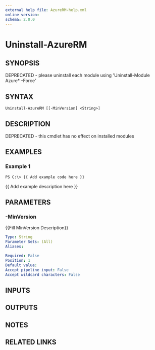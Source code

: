 ```yaml
---
external help file: AzureRM-help.xml
online version: 
schema: 2.0.0
---
```


# Uninstall-AzureRM
## SYNOPSIS
DEPRECATED - please uninstall each module using 'Uninstall-Module Azure* -Force'

## SYNTAX

```
Uninstall-AzureRM [[-MinVersion] <String>]
```

## DESCRIPTION
DEPRECATED - this cmdlet has no effect on installed modules

## EXAMPLES

### Example 1
```
PS C:\> {{ Add example code here }}
```

{{ Add example description here }}

## PARAMETERS

### -MinVersion
{{Fill MinVersion Description}}

```yaml
Type: String
Parameter Sets: (All)
Aliases: 

Required: False
Position: 1
Default value: 
Accept pipeline input: False
Accept wildcard characters: False
```

## INPUTS

## OUTPUTS

## NOTES

## RELATED LINKS

